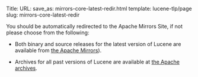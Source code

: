 Title:
URL:
save_as: mirrors-core-latest-redir.html
template: lucene-tlp/page
slug: mirrors-core-latest-redir

You should be automatically redirected to the Apache Mirrors Site, if not please choose from the
following:

- Both binary and source releases for the latest version of Lucene are available from
        [the Apache Mirrors](http://www.apache.org/dyn/closer.lua/lucene/java/)).

- Archives for all past versions of Lucene are available at [the Apache archives](http://archive.apache.org/dist/lucene/java/).
